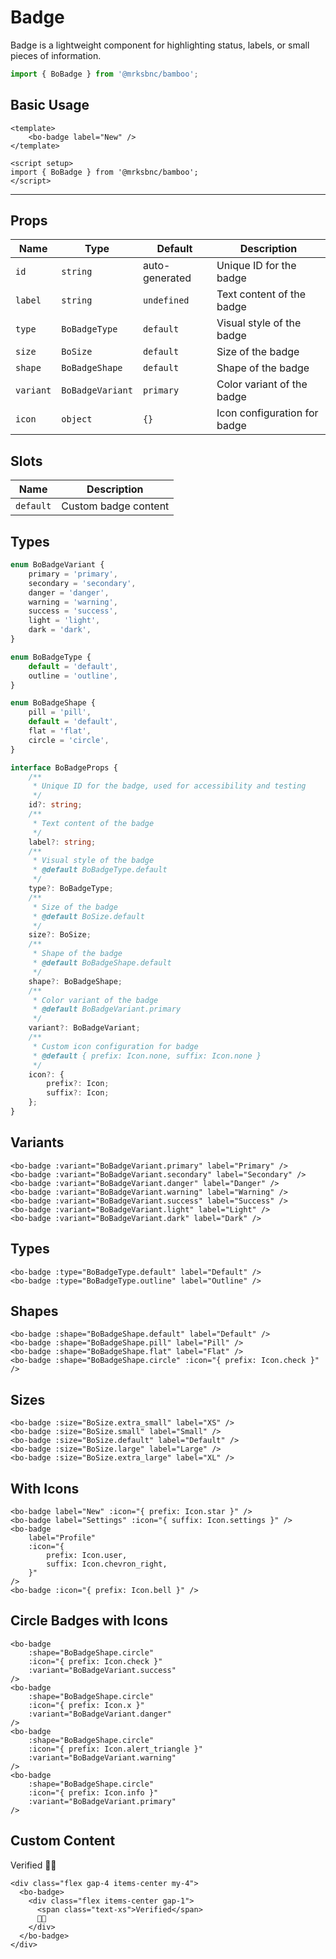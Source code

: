 <script setup>
import BoBadge from '@/components/badge/bo-badge.vue';
import {  BoBadgeVariant, BoBadgeType, BoBadgeShape } from '@/components/badge/bo-badge';
import { BoSize } from '@/shared/bo-size';
import { Icon } from '@/components/icon/bo-icon';
</script>

# Badge

Badge is a lightweight component for highlighting status, labels, or small pieces of information.

```js
import { BoBadge } from '@mrksbnc/bamboo';
```

## Basic Usage

```vue
<template>
	<bo-badge label="New" />
</template>

<script setup>
import { BoBadge } from '@mrksbnc/bamboo';
</script>
```

<hr />
<div class="flex gap-4 items-center my-4">
  <bo-badge label="New" />
</div>

## Props

| Name      | Type             | Default        | Description                  |
| --------- | ---------------- | -------------- | ---------------------------- |
| `id`      | `string`         | auto-generated | Unique ID for the badge      |
| `label`   | `string`         | `undefined`    | Text content of the badge    |
| `type`    | `BoBadgeType`    | `default`      | Visual style of the badge    |
| `size`    | `BoSize`         | `default`      | Size of the badge            |
| `shape`   | `BoBadgeShape`   | `default`      | Shape of the badge           |
| `variant` | `BoBadgeVariant` | `primary`      | Color variant of the badge   |
| `icon`    | `object`         | `{}`           | Icon configuration for badge |

## Slots

| Name      | Description          |
| --------- | -------------------- |
| `default` | Custom badge content |

## Types

```ts
enum BoBadgeVariant {
	primary = 'primary',
	secondary = 'secondary',
	danger = 'danger',
	warning = 'warning',
	success = 'success',
	light = 'light',
	dark = 'dark',
}

enum BoBadgeType {
	default = 'default',
	outline = 'outline',
}

enum BoBadgeShape {
	pill = 'pill',
	default = 'default',
	flat = 'flat',
	circle = 'circle',
}

interface BoBadgeProps {
	/**
	 * Unique ID for the badge, used for accessibility and testing
	 */
	id?: string;
	/**
	 * Text content of the badge
	 */
	label?: string;
	/**
	 * Visual style of the badge
	 * @default BoBadgeType.default
	 */
	type?: BoBadgeType;
	/**
	 * Size of the badge
	 * @default BoSize.default
	 */
	size?: BoSize;
	/**
	 * Shape of the badge
	 * @default BoBadgeShape.default
	 */
	shape?: BoBadgeShape;
	/**
	 * Color variant of the badge
	 * @default BoBadgeVariant.primary
	 */
	variant?: BoBadgeVariant;
	/**
	 * Custom icon configuration for badge
	 * @default { prefix: Icon.none, suffix: Icon.none }
	 */
	icon?: {
		prefix?: Icon;
		suffix?: Icon;
	};
}
```

## Variants

<div class="flex gap-4 items-center my-4">
  <bo-badge :variant="BoBadgeVariant.primary" label="Primary" />
  <bo-badge :variant="BoBadgeVariant.secondary" label="Secondary" />
  <bo-badge :variant="BoBadgeVariant.danger" label="Danger" />
  <bo-badge :variant="BoBadgeVariant.warning" label="Warning" />
  <bo-badge :variant="BoBadgeVariant.success" label="Success" />
  <bo-badge :variant="BoBadgeVariant.light" label="Light" />
  <bo-badge :variant="BoBadgeVariant.dark" label="Dark" />
</div>

```vue
<bo-badge :variant="BoBadgeVariant.primary" label="Primary" />
<bo-badge :variant="BoBadgeVariant.secondary" label="Secondary" />
<bo-badge :variant="BoBadgeVariant.danger" label="Danger" />
<bo-badge :variant="BoBadgeVariant.warning" label="Warning" />
<bo-badge :variant="BoBadgeVariant.success" label="Success" />
<bo-badge :variant="BoBadgeVariant.light" label="Light" />
<bo-badge :variant="BoBadgeVariant.dark" label="Dark" />
```

## Types

<div class="flex gap-4 items-center my-4">
  <bo-badge :type="BoBadgeType.default" label="Default" />
  <bo-badge :type="BoBadgeType.outline" label="Outline" />
</div>

```vue
<bo-badge :type="BoBadgeType.default" label="Default" />
<bo-badge :type="BoBadgeType.outline" label="Outline" />
```

## Shapes

<div class="flex gap-4 items-center my-4">
  <bo-badge :shape="BoBadgeShape.default" label="Default" />
  <bo-badge :shape="BoBadgeShape.pill" label="Pill" />
  <bo-badge :shape="BoBadgeShape.flat" label="Flat" />
  <bo-badge :shape="BoBadgeShape.circle" :icon="{ prefix: Icon.check }" />
</div>

```vue
<bo-badge :shape="BoBadgeShape.default" label="Default" />
<bo-badge :shape="BoBadgeShape.pill" label="Pill" />
<bo-badge :shape="BoBadgeShape.flat" label="Flat" />
<bo-badge :shape="BoBadgeShape.circle" :icon="{ prefix: Icon.check }" />
```

## Sizes

<div class="flex items-center gap-4 my-4">
  <bo-badge :size="BoSize.extra_small" label="XS" />
  <bo-badge :size="BoSize.small" label="Small" />
  <bo-badge :size="BoSize.default" label="Default" />
  <bo-badge :size="BoSize.large" label="Large" />
  <bo-badge :size="BoSize.extra_large" label="XL" />
</div>

```vue
<bo-badge :size="BoSize.extra_small" label="XS" />
<bo-badge :size="BoSize.small" label="Small" />
<bo-badge :size="BoSize.default" label="Default" />
<bo-badge :size="BoSize.large" label="Large" />
<bo-badge :size="BoSize.extra_large" label="XL" />
```

## With Icons

<div class="flex gap-4 items-center my-4">
  <bo-badge 
    label="New" 
    :icon="{ prefix: Icon.bell }" 
  />
  <bo-badge 
    label="Settings" 
    :icon="{ suffix: Icon.bell }" 
  />
  <bo-badge 
    label="Profile" 
    :icon="{ 
      prefix: Icon.user,
      suffix: Icon.chevron_right 
    }" 
  />
  <bo-badge 
    :icon="{ prefix: Icon.bell }" 
  />
</div>

```vue
<bo-badge label="New" :icon="{ prefix: Icon.star }" />
<bo-badge label="Settings" :icon="{ suffix: Icon.settings }" />
<bo-badge
	label="Profile"
	:icon="{
		prefix: Icon.user,
		suffix: Icon.chevron_right,
	}"
/>
<bo-badge :icon="{ prefix: Icon.bell }" />
```

## Circle Badges with Icons

<div class="flex gap-4 items-center my-4">
  <bo-badge 
    :shape="BoBadgeShape.circle" 
    :icon="{ prefix: Icon.check }" 
    :variant="BoBadgeVariant.success" 
  />
  <bo-badge 
    :shape="BoBadgeShape.circle" 
    :icon="{ prefix: Icon.x }" 
    :variant="BoBadgeVariant.danger" 
  />
  <bo-badge 
    :shape="BoBadgeShape.circle" 
    :icon="{ prefix: Icon.alert_triangle }" 
    :variant="BoBadgeVariant.warning" 
  />
  <bo-badge 
    :shape="BoBadgeShape.circle" 
    :icon="{ prefix: Icon.info }" 
    :variant="BoBadgeVariant.primary" 
  />
</div>

```vue
<bo-badge
	:shape="BoBadgeShape.circle"
	:icon="{ prefix: Icon.check }"
	:variant="BoBadgeVariant.success"
/>
<bo-badge
	:shape="BoBadgeShape.circle"
	:icon="{ prefix: Icon.x }"
	:variant="BoBadgeVariant.danger"
/>
<bo-badge
	:shape="BoBadgeShape.circle"
	:icon="{ prefix: Icon.alert_triangle }"
	:variant="BoBadgeVariant.warning"
/>
<bo-badge
	:shape="BoBadgeShape.circle"
	:icon="{ prefix: Icon.info }"
	:variant="BoBadgeVariant.primary"
/>
```

## Custom Content

<div class="flex gap-4 items-center my-4">
  <bo-badge>
    <div class="flex items-center gap-1">
      <span class="text-xs">Verified</span>
      💁🏻
    </div>
  </bo-badge>
</div>

```vue
<div class="flex gap-4 items-center my-4">
  <bo-badge>
    <div class="flex items-center gap-1">
      <span class="text-xs">Verified</span>
      💁🏻
    </div>
  </bo-badge>
</div>
```
